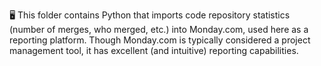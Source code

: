 🖥️ This folder contains Python that imports code repository statistics (number of merges, who merged, etc.) into Monday.com, used here as a reporting platform.  Though Monday.com is typically considered a project management tool, it has excellent (and intuitive) reporting capabilities.
